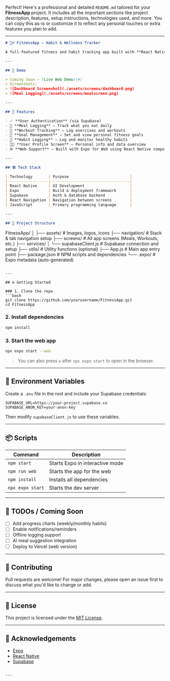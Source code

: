 Perfect! Here's a professional and detailed `README.md` tailored for your **FitnessApp** project. It includes all the important sections like project description, features, setup instructions, technologies used, and more. You can copy this as-is or customize it to reflect any personal touches or extra features you plan to add.

---

```markdown
# 🏋️‍♂️ FitnessApp — Habit & Wellness Tracker

A full-featured fitness and habit tracking app built with **React Native (Expo)** and **Supabase**, supporting both mobile and **web** through **React Native for Web**. The app helps users track meals, workouts, goals, and daily habits, all in one clean and intuitive interface.

---

## 📱 Demo

> Coming Soon — [Live Web Demo](#)  
> Screenshots:  
> ![Dashboard Screenshot](./assets/screens/dashboard.png)  
> ![Meal Logging](./assets/screens/mealscreen.png)

---

## 🚀 Features

- ✅ **User Authentication** (via Supabase)
- 🍱 **Meal Logging** – Track what you eat daily
- 💪 **Workout Tracking** – Log exercises and workouts
- 🎯 **Goal Management** – Set and view personal fitness goals
- 🔁 **Habit Logging** – Log and monitor healthy habits
- 🧑‍💼 **User Profile Screen** – Personal info and data overview
- 🌐 **Web Support** – Built with Expo for Web using React Native components

---

## 🛠️ Tech Stack

| Technology       | Purpose                           |
|------------------|-----------------------------------|
| React Native     | UI Development                    |
| Expo             | Build & deployment framework      |
| Supabase         | Auth & database backend           |
| React Navigation | Navigation between screens        |
| JavaScript       | Primary programming language      |

---

## 📁 Project Structure

```
FitnessApp/
│
├── assets/              # Images, logos, icons
├── navigation/          # Stack & tab navigation setup
├── screens/             # All app screens (Meals, Workouts, etc.)
├── services/
│   └── supabaseClient.js # Supabase connection and setup
├── utils/               # Utility functions (optional)
├── App.js               # Main app entry point
├── package.json         # NPM scripts and dependencies
└── .expo/               # Expo metadata (auto-generated)
```

---

## ⚙️ Getting Started

### 1. Clone the repo
```bash
git clone https://github.com/yourusername/FitnessApp.git
cd FitnessApp
```

### 2. Install dependencies
```bash
npm install
```

### 3. Start the web app
```bash
npx expo start --web
```

> You can also press `w` after `npx expo start` to open in the browser.

---

## 🔐 Environment Variables

Create a `.env` file in the root and include your Supabase credentials:

```
SUPABASE_URL=https://your-project.supabase.co
SUPABASE_ANON_KEY=your-anon-key
```

Then modify `supabaseClient.js` to use these variables.

---

## 📦 Scripts

| Command             | Description              |
|---------------------|--------------------------|
| `npm start`         | Starts Expo in interactive mode |
| `npm run web`       | Starts the app for the web |
| `npm install`       | Installs all dependencies |
| `npx expo start`    | Starts the dev server |

---

## 📌 TODOs / Coming Soon

- [ ] Add progress charts (weekly/monthly habits)
- [ ] Enable notifications/reminders
- [ ] Offline logging support
- [ ] AI meal suggestion integration
- [ ] Deploy to Vercel (web version)

---

## 🤝 Contributing

Pull requests are welcome! For major changes, please open an issue first to discuss what you'd like to change or add.

---

## 📄 License

This project is licensed under the [MIT License](LICENSE).

---

## 🙏 Acknowledgements

- [Expo](https://expo.dev/)
- [React Native](https://reactnative.dev/)
- [Supabase](https://supabase.io/)
```

---
